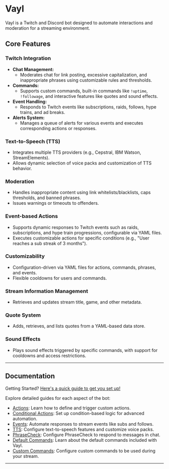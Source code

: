 # Vayl

Vayl is a Twitch and Discord bot designed to automate interactions and moderation for a streaming environment.

## Core Features

### Twitch Integration
- **Chat Management:**
  - Moderates chat for link posting, excessive capitalization, and inappropriate phrases using customizable rules and thresholds.
- **Commands:**
  - Supports custom commands, built-in commands like `!uptime`, `!followage`, and interactive features like quotes and sound effects.
- **Event Handling:**
  - Responds to Twitch events like subscriptions, raids, follows, hype trains, and ad breaks.
- **Alerts System:**
  - Manages a queue of alerts for various events and executes corresponding actions or responses.

### Text-to-Speech (TTS)
- Integrates multiple TTS providers (e.g., Cepstral, IBM Watson, StreamElements).
- Allows dynamic selection of voice packs and customization of TTS behavior.

### Moderation
- Handles inappropriate content using link whitelists/blacklists, caps thresholds, and banned phrases.
- Issues warnings or timeouts to offenders.

### Event-based Actions
- Supports dynamic responses to Twitch events such as raids, subscriptions, and hype train progressions, configurable via YAML files.
- Executes customizable actions for specific conditions (e.g., "User reaches a sub streak of 3 months").

### Customizability
- Configuration-driven via YAML files for actions, commands, phrases, and events.
- Flexible cooldowns for users and commands.

### Stream Information Management
- Retrieves and updates stream title, game, and other metadata.

### Quote System
- Adds, retrieves, and lists quotes from a YAML-based data store.

### Sound Effects
- Plays sound effects triggered by specific commands, with support for cooldowns and access restrictions.

---

## **Documentation**
Getting Started? [Here's a quick guide to get you set up!](guide/quickstart.md)

Explore detailed guides for each aspect of the bot:

- [Actions](guide/actions.md): Learn how to define and trigger custom actions.
- [Conditional Actions](guide/conditional-actions.md): Set up condition-based logic for advanced automation.
- [Events](guide/events.md): Automate responses to stream events like subs and follows.
- [TTS](guide/tts.md): Configure text-to-speech features and customize voice packs.
- [PhraseCheck](guide/phrasecheck.md): Configure PhraseCheck to respond to messages in chat.
- [Default Commands](guide/default-commands.md): Learn about the default commands included with Vayl.
- [Custom Commands](guide/custom-commands.md): Configure custom commands to be used during your stream.
---
